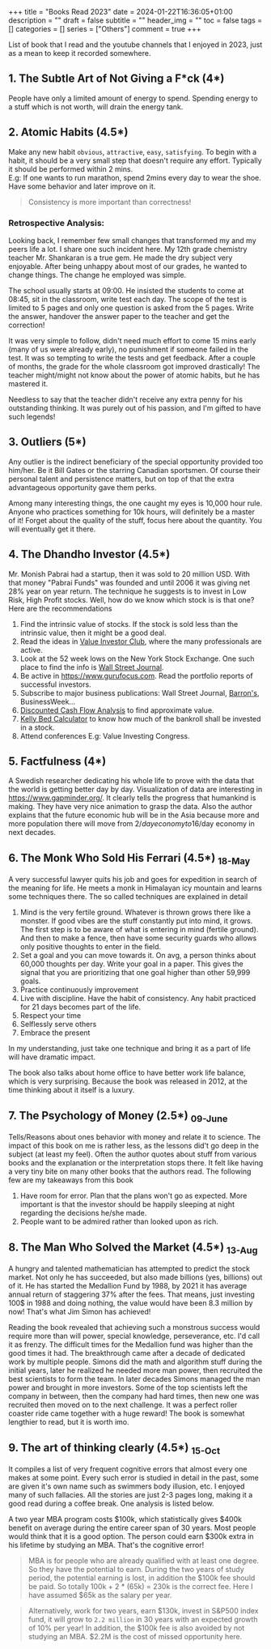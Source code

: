 +++
title = "Books Read 2023"
date = 2024-01-22T16:36:05+01:00
description = ""
draft = false
subtitle = ""
header_img = ""
toc = false
tags = []
categories = []
series = ["Others"]
comment = true
+++


List of book that I read and the youtube channels that I enjoyed in 2023, just as a mean to keep it recorded somewhere.  

## 1. The Subtle Art of Not Giving a F\*ck (4*)
People have only a limited amount of energy to spend. Spending energy to a stuff which is not worth, will drain the energy tank.  

## 2. Atomic Habits (4.5*)
Make any new habit `obvious`, `attractive`, `easy`, `satisfying`. To begin with a habit, it should be a very small step that doesn't require any effort. 
Typically it should be performed within 2 mins.  
E.g: If one wants to run marathon, spend 2mins every day to wear the shoe. Have some behavior and later improve on it.
> Consistency is more important than correctness!
### Retrospective Analysis:
Looking back, I remember few small changes that transformed my and my peers life a lot. I share one such incident here. 
My 12th grade chemistry teacher Mr. Shankaran is a true gem. 
He made the dry subject very enjoyable. After being unhappy about most of our grades, he wanted to change things. 
The change he employed was simple.  

The school usually starts at 09:00. He insisted the students to come at 08:45, sit in the classroom, write test each day. 
The scope of the test is limited to 5 pages and only one question is asked from the 5 pages. 
Write the answer, handover the answer paper to the teacher and get the correction!  

It was very simple to follow, didn't need much effort to come 15 mins early (many of us were already early), no punishment if someone failed in the test. 
It was so tempting to write the tests and get feedback. 
After a couple of months, the grade for the whole classroom got improved drastically! 
The teacher might/might not know about the power of atomic habits, but he has mastered it.  

Needless to say that the teacher didn't receive any extra penny for his outstanding thinking. 
It was purely out of his passion, and I'm gifted to have such legends!  

## 3. Outliers (5*)
Any outlier is the indirect beneficiary of the special opportunity provided too him/her. 
Be it Bill Gates or the starring Canadian sportsmen. 
Of course their personal talent and persistence matters, but on top of that the extra advantageous opportunity gave them perks.  

Among many interesting things, the one caught my eyes is 10,000 hour rule. 
Anyone who practices something for 10k hours, will definitely be a master of it! 
Forget about the quality of the stuff, focus here about the quantity. You will eventually get it there.  


## 4. The Dhandho Investor (4.5*)
Mr. Monish Pabrai had a startup, then it was sold to 20 million USD. 
With that money "Pabrai Funds" was founded and until 2006 it was giving net 28% year on year return. 
The technique he suggests is to invest in Low Risk, High Profit stocks. 
Well, how do we know which stock is is that one? Here are the recommendations

1. Find the intrinsic value of stocks. If the stock is sold less than the intrinsic value, then it might be a good deal. 
2. Read the ideas in [Value Investor Club](https://www.valueinvestorsclub.com/), where the many professionals are active.
3. Look at the 52 week lows on the  New York Stock Exchange. One such place to find the info is [Wall Street Journal](https://www.wsj.com/market-data/stocks/newfiftytwoweekhighsandlows).
4. Be active in https://www.gurufocus.com. Read the portfolio reports of successful investors.
5. Subscribe to major business publications: Wall Street Journal, [Barron's](https://www.barrons.com/articles/stocks-picks-alphabet-berkshire-hathaway-delta-51671234366), BusinessWeek...
6. [Discounted Cash Flow Analysis](https://www.investopedia.com/terms/d/dcf.asp) to find approximate value.
7. [Kelly Bed Calculator](https://dqydj.com/kelly-criterion-bet-calculator/) to know how much of the bankroll shall be invested in a stock.
8. Attend conferences E.g: Value Investing Congress.

## 5. Factfulness (4*)
A Swedish researcher dedicating his whole life to prove with the data that the world is getting better day by day. 
Visualization of data are interesting in https://www.gapminder.org/. 
It clearly tells the progress that humankind is making. 
They have very nice animation to grasp the data. 
Also the author explains that the future economic hub will be in the Asia because more and more population there will move from 2$/day economy to 16$/day economy in next decades.

## 6. The Monk Who Sold His Ferrari (4.5*) <sub>18-May<sub>
A very successful lawyer quits his job and goes for expedition in search of the meaning for life. 
He meets a monk in Himalayan icy mountain and learns some techniques there. 
The so called techniques are explained in detail

1. Mind is the very fertile ground. Whatever is thrown grows there like a monster. If good vibes are the stuff constantly put into mind, it grows. The first step is to be aware of what is entering in mind (fertile ground). And then to make a fence, then have some security guards who allows only positive thoughts to enter in the field. 
2. Set a goal and you can move towards it. On avg, a person thinks about 60,000 thoughts per day. Write your goal in a paper. This gives the signal that you are prioritizing that one goal higher than other 59,999 goals.
3. Practice continuously improvement
4. Live with discipline. Have the habit of consistency. Any habit practiced for 21 days becomes part of the life.
5. Respect your time
6. Selflessly serve others
7. Embrace the present

In my understanding, just take one technique and bring it as a part of life will have dramatic impact.
  
The book also talks about home office to have better work life balance, which is very surprising. 
Because the book was released in 2012, at the time thinking about it itself is a luxury.

## 7. The Psychology of Money (2.5*) <sub>09-June<sub>
Tells/Reasons about ones behavior with money and relate it to science. The impact of this book on me is rather less, as the lessons did't go deep in the subject (at least my feel). Often the author quotes about stuff from various books and the explanation or the interpretation stops there. It felt like having a very tiny bite on many other books that the authors read. The following few are my takeaways from this book

1. Have room for error. Plan that the plans won't go as expected. More important is that the investor should be happily sleeping at night regarding the decisions he/she made.
2. People want to be admired rather than looked upon as rich.

## 8. The Man Who Solved the Market (4.5*) <sub>13-Aug<sub>
A hungry and talented mathematician has attempted to predict the stock market. 
Not only he has succeeded, but also made billions (yes, billions) out of it. 
He has started the Medallion Fund by 1988, by 2021 it has average annual return of staggering 37% after the fees. 
That means, just investing 100$ in 1988 and doing nothing, the value would have been 8.3 million by now! 
That's what Jim Simon has achieved!
  
Reading the book revealed that achieving such a monstrous success would require more than will power, special knowledge, perseverance, etc. 
I'd call it as frenzy. 
The difficult times for the Medallion fund was higher than the good times it had. 
The breakthrough came after a decade of dedicated work by multiple people. 
Simons did the math and algorithm stuff during the initial years, later he realized he needed more man power, then recruited the best scientists to form the team. 
In later decades Simons managed the man power and brought in more investors. 
Some of the top scientists left the company in between, then the company had hard times, then new one was recruited then moved on to the next challenge. 
It was a perfect roller coaster ride came together with a huge reward! The book is somewhat lengthier to read, but it is worth imo.

## 9. The art of thinking clearly (4.5*) <sub>15-Oct<sub>
It compiles a list of very frequent cognitive errors that almost every one makes at some point. 
Every such error is studied in detail in the past, some are given it's own name such as swimmers body illusion, etc. 
I enjoyed many of such fallacies. 
All the stories are just 2-3 pages long, making it a good read during a coffee break. 
One analysis is listed below.
  
A two year MBA program costs $100k, which statistically gives $400k benefit on average during the entire career span of 30 years. 
Most people would think that it is a good option. 
The person could earn $300k extra in his lifetime by studying an MBA. 
That's the cognitive error!
  
> MBA is for people who are already qualified with at least one degree. 
> So they have the potential to earn. During the two years of study period, the potential earning is lost, in addition the $100k fee should be paid. 
> So totally 100k + 2 * (65k) = 230k is the correct fee. 
> Here I have assumed $65k as the salary per year.
  
> Alternatively, work for two years, earn $130k, invest in S&P500 index fund, it will grow to `2.2 million` in 30 years with an expected growth of 10% per year! 
> In addition, the $100k fee is also avoided by not studying an MBA. 
> $2.2M is the cost of missed opportunity here. 
  
